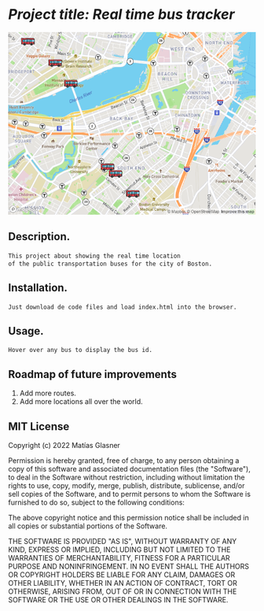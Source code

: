 # *Project title: Real time bus tracker*
![alt text](images/screenshot.png "Real time bus tracker")

## Description.
    This project about showing the real time location
    of the public transportation buses for the city of Boston.

## Installation.
    Just download de code files and load index.html into the browser.

## Usage.
    Hover over any bus to display the bus id.

## Roadmap of future improvements
1. Add more routes.
2. Add more locations all over the world.

## MIT License
Copyright (c) 2022 Matías Glasner

Permission is hereby granted, free of charge, to any person obtaining
a copy of this software and associated documentation files (the
"Software"), to deal in the Software without restriction, including
without limitation the rights to use, copy, modify, merge, publish,
distribute, sublicense, and/or sell copies of the Software, and to
permit persons to whom the Software is furnished to do so, subject to
the following conditions:

The above copyright notice and this permission notice shall be
included in all copies or substantial portions of the Software.

THE SOFTWARE IS PROVIDED "AS IS", WITHOUT WARRANTY OF ANY KIND,
EXPRESS OR IMPLIED, INCLUDING BUT NOT LIMITED TO THE WARRANTIES OF
MERCHANTABILITY, FITNESS FOR A PARTICULAR PURPOSE AND
NONINFRINGEMENT. IN NO EVENT SHALL THE AUTHORS OR COPYRIGHT HOLDERS BE
LIABLE FOR ANY CLAIM, DAMAGES OR OTHER LIABILITY, WHETHER IN AN ACTION
OF CONTRACT, TORT OR OTHERWISE, ARISING FROM, OUT OF OR IN CONNECTION
WITH THE SOFTWARE OR THE USE OR OTHER DEALINGS IN THE SOFTWARE.
